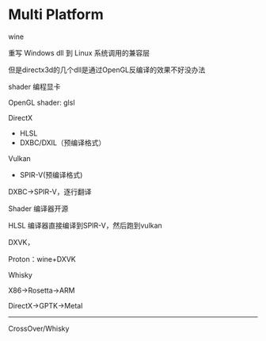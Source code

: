 # Multi Platform

wine

重写 Windows dll 到 Linux 系统调用的兼容层

但是directx3d的几个dll是通过OpenGL反编译的效果不好没办法

shader 编程显卡

OpenGL shader: glsl

DirectX 

- HLSL
- DXBC/DXIL（预编译格式）

Vulkan

- SPIR-V(预编译格式)

DXBC->SPIR-V，逐行翻译



Shader 编译器开源

HLSL 编译器直接编译到SPIR-V，然后跑到vulkan

DXVK，

Proton：wine+DXVK

Whisky



X86->Rosetta->ARM

DirectX->GPTK->Metal

---

CrossOver/Whisky
